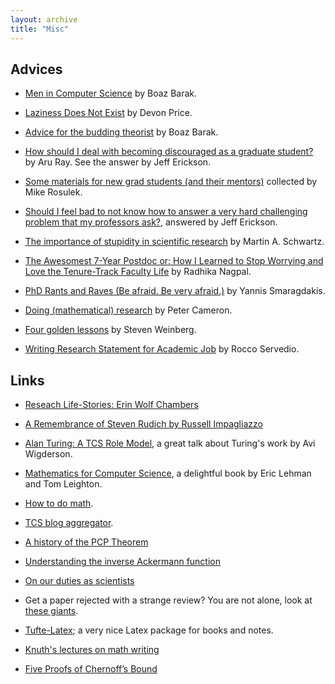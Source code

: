 ```yaml
---
layout: archive
title: "Misc"
---
```


## Advices
- [Men in Computer Science](https://windowsontheory.org/2017/08/16/men-in-computer-science/) by Boaz Barak.
- [Laziness Does Not Exist](https://humanparts.medium.com/laziness-does-not-exist-3af27e312d01) by Devon Price.

- [Advice for the budding theorist](https://windowsontheory.org/2015/11/03/advice-for-the-budding-theorist/) by Boaz Barak.

- [How should I deal with becoming discouraged as a graduate student?](https://academia.stackexchange.com/questions/2219/how-should-i-deal-with-becoming-discouraged-as-a-graduate-student) by Aru Ray. See the answer by Jeff Erickson.

- [Some materials for new grad students (and their mentors)](http://web.engr.oregonstate.edu/~rosulekm/advising.html) collected by Mike Rosulek.
- [Should I feel bad to not know how to answer a very hard challenging problem that my professors ask?](https://www.quora.com/Should-I-feel-bad-to-not-know-how-to-answer-a-very-hard-challenging-problem-that-my-professors-ask/answer/Jeff-Erickson), answered by Jeff Erickson.
- [The importance of stupidity in scientific research](https://jcs.biologists.org/content/121/11/1771) by Martin A. Schwartz. 
- [The Awesomest 7-Year Postdoc or: How I Learned to Stop Worrying and Love the Tenure-Track Faculty Life](https://blogs.scientificamerican.com/guest-blog/the-awesomest-7-year-postdoc-or-how-i-learned-to-stop-worrying-and-love-the-tenure-track-faculty-life/) by Radhika Nagpal.
- [PhD Rants and Raves (Be afraid. Be very afraid.)](https://people.cs.umass.edu/~yannis/phd-slides.pdf) by Yannis Smaragdakis.
- [Doing (mathematical) research](https://cameroncounts.wordpress.com/2009/11/11/doing-research/) by Peter Cameron.
- [Four golden lessons](https://www.nature.com/articles/426389a.pdf) by Steven Weinberg.
- [Writing Research Statement for Academic Job](https://let-all.com/assets/slides/How-to-COLT-Rocco.pdf) by Rocco Servedio.

## Links

- [Reseach Life-Stories: Erin Wolf Chambers](https://windowsontheory.org/2013/04/23/research-life-stories-erin-wolf-chambers/)

- [A Remembrance of Steven Rudich by Russell Impagliazzo](https://fortnow.com/weblog/media/Rudich-Remembrance-Impagliazzo.pdf)
- [Alan Turing: A TCS Role Model](https://www.youtube.com/watch?v=f2NiGO8zC1c), a great talk about Turing's work by Avi Wigderson.
- [Mathematics for Computer Science](https://www.cs.princeton.edu/courses/archive/spring10/cos433/mathcs.pdf), a delightful book by Eric Lehman and Tom Leighton.
- [How to do math](http://www.cs.cmu.edu/~odonnell/toolkit13/how-to-do-math-and-tcs.pdf).
- [TCS blog aggregator](http://cstheory-feed.org).
- [A history of the PCP Theorem](https://courses.cs.washington.edu/courses/cse533/05au/pcp-history.pdf)
- [Understanding the inverse Ackermann function](http://cgi.di.uoa.gr/~ewcg06/invited/Seidel.pdf)
- [On our duties as scientists](http://www.wisdom.weizmann.ac.il/~oded/PDF/duties.pdf)
- Get a paper rejected with a strange review? You are not alone, look at [these giants](https://www.destroyallsoftware.com/misc/reject.pdf).
- [Tufte-Latex](https://tufte-latex.github.io/tufte-latex/); a very nice Latex package for books and notes.
- [Knuth's lectures on math writing](https://www.youtube.com/playlist?list=PLOdeqCXq1tXihn5KmyB2YTOqgxaUkcNYG)
- [Five Proofs of Chernoff’s Bound](http://page.mi.fu-berlin.de/mulzer/pubs/chernoff.pdf)



